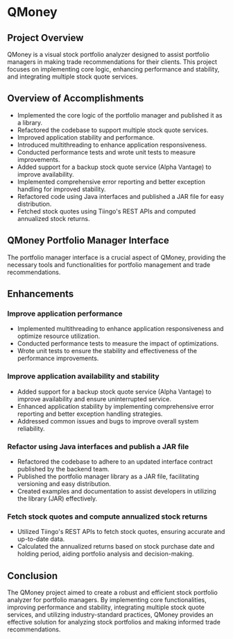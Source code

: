   <h1>QMoney</h1>
  <h2>Project Overview</h2>
  <p>QMoney is a visual stock portfolio analyzer designed to assist portfolio managers in making trade recommendations for their clients. This project focuses on implementing core logic, enhancing performance and stability, and integrating multiple stock quote services.</p>

  <h2>Overview of Accomplishments</h2>
  <ul>
    <li>Implemented the core logic of the portfolio manager and published it as a library.</li>
    <li>Refactored the codebase to support multiple stock quote services.</li>
    <li>Improved application stability and performance.</li>
    <li>Introduced multithreading to enhance application responsiveness.</li>
    <li>Conducted performance tests and wrote unit tests to measure improvements.</li>
    <li>Added support for a backup stock quote service (Alpha Vantage) to improve availability.</li>
    <li>Implemented comprehensive error reporting and better exception handling for improved stability.</li>
    <li>Refactored code using Java interfaces and published a JAR file for easy distribution.</li>
    <li>Fetched stock quotes using Tiingo's REST APIs and computed annualized stock returns.</li>
  </ul>

 

  <h2>QMoney Portfolio Manager Interface</h2>
  <p>The portfolio manager interface is a crucial aspect of QMoney, providing the necessary tools and functionalities for portfolio management and trade recommendations.</p>

  <h2>Enhancements</h2>

  <h3>Improve application performance</h3>
  <ul>
    <li>Implemented multithreading to enhance application responsiveness and optimize resource utilization.</li>
    <li>Conducted performance tests to measure the impact of optimizations.</li>
    <li>Wrote unit tests to ensure the stability and effectiveness of the performance improvements.</li>
  </ul>

  <h3>Improve application availability and stability</h3>
  <ul>
    <li>Added support for a backup stock quote service (Alpha Vantage) to improve availability and ensure uninterrupted service.</li>
    <li>Enhanced application stability by implementing comprehensive error reporting and better exception handling strategies.</li>
    <li>Addressed common issues and bugs to improve overall system reliability.</li>
  </ul>

  <h3>Refactor using Java interfaces and publish a JAR file</h3>
  <ul>
    <li>Refactored the codebase to adhere to an updated interface contract published by the backend team.</li>
    <li>Published the portfolio manager library as a JAR file, facilitating versioning and easy distribution.</li>
    <li>Created examples and documentation to assist developers in utilizing the library (JAR) effectively.</li>
  </ul>

  <h3>Fetch stock quotes and compute annualized stock returns</h3>
  <ul>
    <li>Utilized Tiingo's REST APIs to fetch stock quotes, ensuring accurate and up-to-date data.</li>
    <li>Calculated the annualized returns based on stock purchase date and holding period, aiding portfolio analysis and decision-making.</li>
  </ul>

  <h2>Conclusion</h2>
  <p>The QMoney project aimed to create a robust and efficient stock portfolio analyzer for portfolio managers. By implementing core functionalities, improving performance and stability, integrating multiple stock quote services, and utilizing industry-standard practices, QMoney provides an effective solution for analyzing stock portfolios and making informed trade recommendations.</p>
